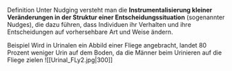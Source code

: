 Definition
	Unter Nudging versteht man die **Instrumentalisierung kleiner Veränderungen in der Struktur einer Entscheidungssituation** (sogenannter Nudges), die dazu führen, dass Individuen ihr Verhalten und ihre Entscheidungen auf vorhersehbare Art und Weise ändern.

Beispiel
	Wird in Urinalen ein Abbild einer Fliege angebracht, landet 80 Prozent weniger Urin auf dem Boden, da die Männer beim Urinieren auf die Fliege zielen
	![[Urinal_FLy2.jpg|300]]